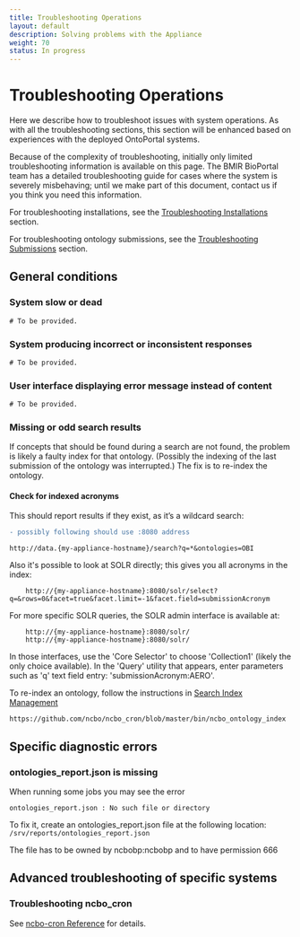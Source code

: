 ```yaml
---
title: Troubleshooting Operations
layout: default
description: Solving problems with the Appliance
weight: 70
status: In progress
---
```


# Troubleshooting Operations

Here we describe how to troubleshoot issues with system operations. 
As with all the troubleshooting sections, 
this section will be enhanced based on experiences with the deployed OntoPortal systems.

Because of the complexity of troubleshooting, initially only limited troubleshooting information is available on this page. 
The BMIR BioPortal team has a detailed troubleshooting guide 
for cases where the system is severely misbehaving; 
until we make part of this document, 
contact us if you think you need this information.

For troubleshooting installations, see the <a href="{{site.baseurl}}/steps/troubleshooting_installations">Troubleshooting Installations</a> section.

For troubleshooting ontology submissions, see the <a href="{{site.baseurl}}/ontologies/troubleshooting_submissions">Troubleshooting Submissions</a> section.

## General conditions

### System slow or dead

```diff
# To be provided.
```

### System producing incorrect or inconsistent responses

```diff
# To be provided.
```

### User interface displaying error message instead of content

```diff
# To be provided.
```

### Missing or odd search results

If concepts that should be found during a search are not found,
the problem is likely a faulty index for that ontology. 
(Possibly the indexing of the last submission of the ontology was interrupted.)
The fix is to re-index the ontology.

#### Check for indexed acronyms

This should report results if they exist, as it’s a wildcard search:

```diff
- possibly following should use :8080 address
```

```
http://data.{my-appliance-hostname}/search?q=*&ontologies=OBI
```

Also it's possible to look at SOLR directly; this gives you all acronyms in the index:

```   http://{my-appliance-hostname}:8080/solr/select?q=&rows=0&facet=true&facet.limit=-1&facet.field=submissionAcronym
    http://{my-appliance-hostname}:8080/solr/select?q=&rows=0&facet=true&facet.limit=-1&facet.field=submissionAcronym
```

For more specific SOLR queries, the SOLR admin interface is available at:

```
    http://{my-appliance-hostname}:8080/solr/
    http://{my-appliance-hostname}:8080/solr/
```

In those interfaces, use the 'Core Selector' to choose 'Collection1' (likely the only choice available).  In the 'Query' utility that appears, enter parameters such as 'q' text field entry: 'submissionAcronym:AERO'.

To re-index an ontology, follow the instructions in [Search Index Management](../search_index_management)

```
https://github.com/ncbo/ncbo_cron/blob/master/bin/ncbo_ontology_index
```

## Specific diagnostic errors

### ontologies_report.json is missing

When running some jobs you may see the error 
```
ontologies_report.json : No such file or directory
```
To fix it, create an ontologies_report.json file at the following location: `/srv/reports/ontologies_report.json`

The file has to be owned by ncbobp:ncbobp and to have permission 666

## Advanced troubleshooting of specific systems

### Troubleshooting ncbo_cron

See [ncbo-cron Reference](../reference_ncbo-cron) for details.






